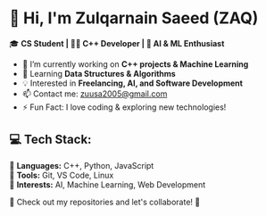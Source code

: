 # 👋 Hi, I'm Zulqarnain Saeed (ZAQ)  

🎓 **CS Student | 👨‍💻 C++ Developer | 🚀 AI & ML Enthusiast**  

- 🔭 I’m currently working on **C++ projects & Machine Learning**  
- 🌱 Learning **Data Structures & Algorithms**  
- 💡 Interested in **Freelancing, AI, and Software Development**  
- 📫 Contact me: zuusa2005@gmail.com  
- ⚡ Fun Fact: I love coding & exploring new technologies!  

## 💻 Tech Stack:
🔹 **Languages:** C++, Python, JavaScript  
🔹 **Tools:** Git, VS Code, Linux  
🔹 **Interests:** AI, Machine Learning, Web Development  

📌 Check out my repositories and let's collaborate! 🚀

